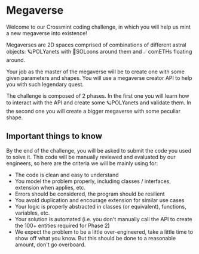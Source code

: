 # Megaverse
Welcome to our Crossmint coding challenge, in which you will help us mint a new megaverse into existence!

Megaverses are 2D spaces comprised of combinations of different astral objects: 🪐POLYanets with 🌙SOLoons around them and ☄comETHs floating around.

Your job as the master of the megaverse will be to create one with some given parameters and shapes. You will use a megaverse creator API to help you with such legendary quest.

The challenge is composed of 2 phases. In the first one you will learn how to interact with the API and create some 🪐POLYanets and validate them. In the second one you will create a bigger megaverse with some peculiar shape.

## Important things to know

By the end of the challenge, you will be asked to submit the code you used to solve it. This code will be manually reviewed and evaluated by our engineers, so here are the criteria we will be mainly using for:
* The code is clean and easy to understand
* You model the problem properly, including classes / interfaces, extension when applies, etc.
* Errors should be considered, the program should be resilient
* You avoid duplication and encourage extension for similar use cases
* Your logic is properly abstracted in classes (or equivalent), functions, variables, etc.
* Your solution is automated (i.e. you don't manually call the API to create the 100+ entities required for Phase 2)
* We expect the problem to be a little over-engineered, take a little time to show off what you know. But this should be done to a reasonable amount, don't go overboard.
